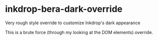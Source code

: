 # inkdrop-bera-dark-override
Very rough style override to customize Inkdrop's dark appearance

This is a brute force (through my looking at the DOM elements) override.
